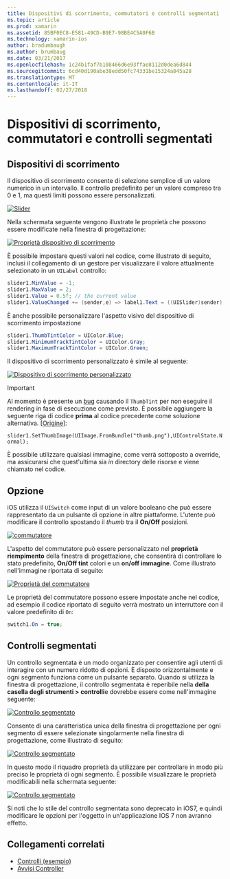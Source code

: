 ```yaml
---
title: Dispositivi di scorrimento, commutatori e controlli segmentati
ms.topic: article
ms.prod: xamarin
ms.assetid: 85BF0EC8-E581-49CD-B9E7-98BE4C5A0F6B
ms.technology: xamarin-ios
author: bradumbaugh
ms.author: brumbaug
ms.date: 03/21/2017
ms.openlocfilehash: 1c24b1faf7b108466d6e93ffae8112d0dea6d844
ms.sourcegitcommit: 6cd40d190abe38edd50fc74331be15324a845a28
ms.translationtype: MT
ms.contentlocale: it-IT
ms.lasthandoff: 02/27/2018
---
```

# <a name="sliders-switches-and-segmented-controls"></a>Dispositivi di scorrimento, commutatori e controlli segmentati

<a name="Sliders" />


## <a name="sliders"></a>Dispositivi di scorrimento

Il dispositivo di scorrimento consente di selezione semplice di un valore numerico in un intervallo. Il controllo predefinito per un valore compreso tra 0 e 1, ma questi limiti possono essere personalizzati.

 [ ![](slider-switch-segmented-controls-images/image25a.png "Slider")](slider-switch-segmented-controls-images/image25a.png)

Nella schermata seguente vengono illustrate le proprietà che possono essere modificate nella finestra di progettazione:

 [ ![](slider-switch-segmented-controls-images/image26a.png "Proprietà dispositivo di scorrimento")](slider-switch-segmented-controls-images/image25a.png)

È possibile impostare questi valori nel codice, come illustrato di seguito, inclusi il collegamento di un gestore per visualizzare il valore attualmente selezionato in un `UILabel` controllo:

```csharp
slider1.MinValue = -1;
slider1.MaxValue = 2;
slider1.Value = 0.5f; // the current value
slider1.ValueChanged += (sender,e) => label1.Text = ((UISlider)sender).Value.ToString ();
```

È anche possibile personalizzare l'aspetto visivo del dispositivo di scorrimento impostazione

```csharp
slider1.ThumbTintColor = UIColor.Blue;
slider1.MinimumTrackTintColor = UIColor.Gray;
slider1.MaximumTrackTintColor = UIColor.Green;
```

Il dispositivo di scorrimento personalizzato è simile al seguente:

 [ ![](slider-switch-segmented-controls-images/image27a.png "Dispositivo di scorrimento personalizzato")](slider-switch-segmented-controls-images/image28a.png)

> [!IMPORTANT]
> Al momento è presente un [bug](http://stackoverflow.com/a/19496179) causando il `ThumbTint` per non eseguire il rendering in fase di esecuzione come previsto. È possibile aggiungere la seguente riga di codice **prima** al codice precedente come soluzione alternativa. [[Origine](http://stackoverflow.com/a/21396794)]:
>
> `slider1.SetThumbImage(UIImage.FromBundle("thumb.png"),UIControlState.Normal);`
> 
> È possibile utilizzare qualsiasi immagine, come verrà sottoposto a override, ma assicurarsi che quest'ultima sia _in_ directory delle risorse e viene chiamato nel codice.

<a name="Switch" />

## <a name="switch"></a>Opzione

iOS utilizza il `UISwitch` come input di un valore booleano che può essere rappresentato da un pulsante di opzione in altre piattaforme. L'utente può modificare il controllo spostando il *thumb* tra il **On/Off** posizioni.

 [ ![](slider-switch-segmented-controls-images/image28a.png "commutatore")](slider-switch-segmented-controls-images/image28a.png)

L'aspetto del commutatore può essere personalizzato nel **proprietà riempimento** della finestra di progettazione, che consentirà di controllare lo stato predefinito, **On/Off tint** colori e un **on/off immagine**. Come illustrato nell'immagine riportata di seguito:

 [ ![](slider-switch-segmented-controls-images/image29a.png "Proprietà del commutatore")](slider-switch-segmented-controls-images/image29a.png)

Le proprietà del commutatore possono essere impostate anche nel codice, ad esempio il codice riportato di seguito verrà mostrato un interruttore con il valore predefinito di `On`:

```csharp
switch1.On = true;
```

 <a name="Segmented_Controls" />


## <a name="segmented-controls"></a>Controlli segmentati

Un controllo segmentata è un modo organizzato per consentire agli utenti di interagire con un numero ridotto di opzioni. È disposto orizzontalmente e ogni segmento funziona come un pulsante separato. Quando si utilizza la finestra di progettazione, il controllo segmentata è reperibile nella **della casella degli strumenti > controlli**e dovrebbe essere come nell'immagine seguente:

 [ ![](slider-switch-segmented-controls-images/segmentedcontrol.png "Controllo segmentato")](slider-switch-segmented-controls-images/segmentedcontrol.png)

Consente di una caratteristica unica della finestra di progettazione per ogni segmento di essere selezionate singolarmente nella finestra di progettazione, come illustrato di seguito:

 [ ![](slider-switch-segmented-controls-images/segmentedcontrolselection.png "Controllo segmentato")](slider-switch-segmented-controls-images/segmentedcontrolselection.png)

In questo modo il riquadro proprietà da utilizzare per controllare in modo più preciso le proprietà di ogni segmento. È possibile visualizzare le proprietà modificabili nella schermata seguente:

 [ ![](slider-switch-segmented-controls-images/segmentedcontrolproperties.png "Controllo segmentato")](slider-switch-segmented-controls-images/segmentedcontrolproperties.png)

Si noti che lo stile del controllo segmentata sono deprecato in iOS7, e quindi modificare le opzioni per l'oggetto in un'applicazione IOS 7 non avranno effetto.

## <a name="related-links"></a>Collegamenti correlati

- [Controlli (esempio)](https://developer.xamarin.com/samples/Controls/)
- [Avvisi Controller](https://developer.xamarin.com/recipes/ios/standard_controls/alertcontroller/)
